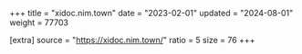 +++
title = "xidoc.nim.town"
date = "2023-02-01"
updated = "2024-08-01"
weight = 77703

[extra]
source = "https://xidoc.nim.town/"
ratio = 5
size = 76
+++

